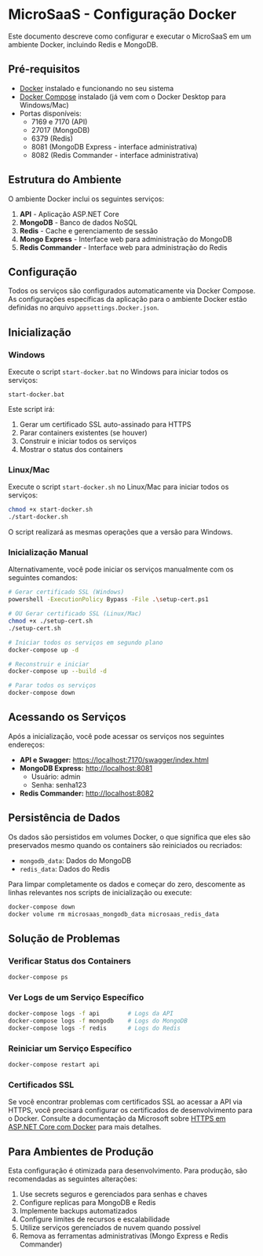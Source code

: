 # MicroSaaS - Configuração Docker

Este documento descreve como configurar e executar o MicroSaaS em um ambiente Docker, incluindo Redis e MongoDB.

## Pré-requisitos

- [Docker](https://www.docker.com/products/docker-desktop/) instalado e funcionando no seu sistema
- [Docker Compose](https://docs.docker.com/compose/install/) instalado (já vem com o Docker Desktop para Windows/Mac)
- Portas disponíveis:
  - 7169 e 7170 (API)
  - 27017 (MongoDB)
  - 6379 (Redis)
  - 8081 (MongoDB Express - interface administrativa)
  - 8082 (Redis Commander - interface administrativa)

## Estrutura do Ambiente

O ambiente Docker inclui os seguintes serviços:

1. **API** - Aplicação ASP.NET Core
2. **MongoDB** - Banco de dados NoSQL
3. **Redis** - Cache e gerenciamento de sessão
4. **Mongo Express** - Interface web para administração do MongoDB
5. **Redis Commander** - Interface web para administração do Redis

## Configuração

Todos os serviços são configurados automaticamente via Docker Compose. As configurações específicas da aplicação para o ambiente Docker estão definidas no arquivo `appsettings.Docker.json`.

## Inicialização

### Windows

Execute o script `start-docker.bat` no Windows para iniciar todos os serviços:

```
start-docker.bat
```

Este script irá:
1. Gerar um certificado SSL auto-assinado para HTTPS
2. Parar containers existentes (se houver)
3. Construir e iniciar todos os serviços
4. Mostrar o status dos containers

### Linux/Mac

Execute o script `start-docker.sh` no Linux/Mac para iniciar todos os serviços:

```bash
chmod +x start-docker.sh
./start-docker.sh
```

O script realizará as mesmas operações que a versão para Windows.

### Inicialização Manual

Alternativamente, você pode iniciar os serviços manualmente com os seguintes comandos:

```bash
# Gerar certificado SSL (Windows)
powershell -ExecutionPolicy Bypass -File .\setup-cert.ps1

# OU Gerar certificado SSL (Linux/Mac)
chmod +x ./setup-cert.sh
./setup-cert.sh

# Iniciar todos os serviços em segundo plano
docker-compose up -d

# Reconstruir e iniciar
docker-compose up --build -d

# Parar todos os serviços
docker-compose down
```

## Acessando os Serviços

Após a inicialização, você pode acessar os serviços nos seguintes endereços:

- **API e Swagger:** [https://localhost:7170/swagger/index.html](https://localhost:7170/swagger/index.html)
- **MongoDB Express:** [http://localhost:8081](http://localhost:8081)
  - Usuário: admin
  - Senha: senha123
- **Redis Commander:** [http://localhost:8082](http://localhost:8082)

## Persistência de Dados

Os dados são persistidos em volumes Docker, o que significa que eles são preservados mesmo quando os containers são reiniciados ou recriados:

- `mongodb_data`: Dados do MongoDB
- `redis_data`: Dados do Redis

Para limpar completamente os dados e começar do zero, descomente as linhas relevantes nos scripts de inicialização ou execute:

```bash
docker-compose down
docker volume rm microsaas_mongodb_data microsaas_redis_data
```

## Solução de Problemas

### Verificar Status dos Containers

```bash
docker-compose ps
```

### Ver Logs de um Serviço Específico

```bash
docker-compose logs -f api        # Logs da API
docker-compose logs -f mongodb    # Logs do MongoDB
docker-compose logs -f redis      # Logs do Redis
```

### Reiniciar um Serviço Específico

```bash
docker-compose restart api
```

### Certificados SSL

Se você encontrar problemas com certificados SSL ao acessar a API via HTTPS, você precisará configurar os certificados de desenvolvimento para o Docker. Consulte a documentação da Microsoft sobre [HTTPS em ASP.NET Core com Docker](https://docs.microsoft.com/pt-br/aspnet/core/security/docker-https) para mais detalhes.

## Para Ambientes de Produção

Esta configuração é otimizada para desenvolvimento. Para produção, são recomendadas as seguintes alterações:

1. Use secrets seguros e gerenciados para senhas e chaves
2. Configure replicas para MongoDB e Redis
3. Implemente backups automatizados
4. Configure limites de recursos e escalabilidade
5. Utilize serviços gerenciados de nuvem quando possível
6. Remova as ferramentas administrativas (Mongo Express e Redis Commander) 